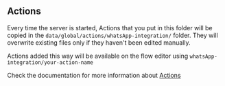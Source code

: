 ## Actions

Every time the server is started, Actions that you put in this folder will be copied in the `data/global/actions/whatsApp-integration/` folder.
They will overwrite existing files only if they haven't been edited manually.

Actions added this way will be available on the flow editor using `whatsApp-integration/your-action-name`

Check the documentation for more information about [Actions](https://botpress.com/docs/build/code#actions)
